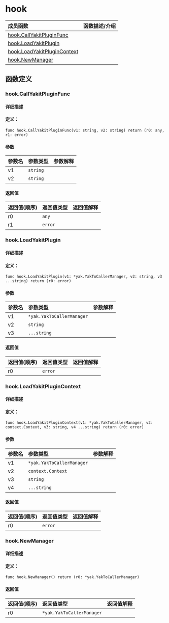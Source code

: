 # hook


|成员函数|函数描述/介绍|
|:------|:--------|
 | [hook.CallYakitPluginFunc](#hookcallyakitpluginfunc) |  |
 | [hook.LoadYakitPlugin](#hookloadyakitplugin) |  |
 | [hook.LoadYakitPluginContext](#hookloadyakitplugincontext) |  |
 | [hook.NewManager](#hooknewmanager) |  |




 



## 函数定义

### hook.CallYakitPluginFunc



#### 详细描述



#### 定义：

`func hook.CallYakitPluginFunc(v1: string, v2: string) return (r0: any, r1: error)`


#### 参数

|参数名|参数类型|参数解释|
|:-----------|:---------- |:-----------|
| v1 | `string` |   |
| v2 | `string` |   |





#### 返回值

|返回值(顺序)|返回值类型|返回值解释|
|:-----------|:---------- |:-----------|
| r0 | `any` |   |
| r1 | `error` |   |


 
### hook.LoadYakitPlugin



#### 详细描述



#### 定义：

`func hook.LoadYakitPlugin(v1: *yak.YakToCallerManager, v2: string, v3 ...string) return (r0: error)`


#### 参数

|参数名|参数类型|参数解释|
|:-----------|:---------- |:-----------|
| v1 | `*yak.YakToCallerManager` |   |
| v2 | `string` |   |
| v3 | `...string` |   |





#### 返回值

|返回值(顺序)|返回值类型|返回值解释|
|:-----------|:---------- |:-----------|
| r0 | `error` |   |


 
### hook.LoadYakitPluginContext



#### 详细描述



#### 定义：

`func hook.LoadYakitPluginContext(v1: *yak.YakToCallerManager, v2: context.Context, v3: string, v4 ...string) return (r0: error)`


#### 参数

|参数名|参数类型|参数解释|
|:-----------|:---------- |:-----------|
| v1 | `*yak.YakToCallerManager` |   |
| v2 | `context.Context` |   |
| v3 | `string` |   |
| v4 | `...string` |   |





#### 返回值

|返回值(顺序)|返回值类型|返回值解释|
|:-----------|:---------- |:-----------|
| r0 | `error` |   |


 
### hook.NewManager



#### 详细描述



#### 定义：

`func hook.NewManager() return (r0: *yak.YakToCallerManager)`

 


#### 返回值

|返回值(顺序)|返回值类型|返回值解释|
|:-----------|:---------- |:-----------|
| r0 | `*yak.YakToCallerManager` |   |


 


